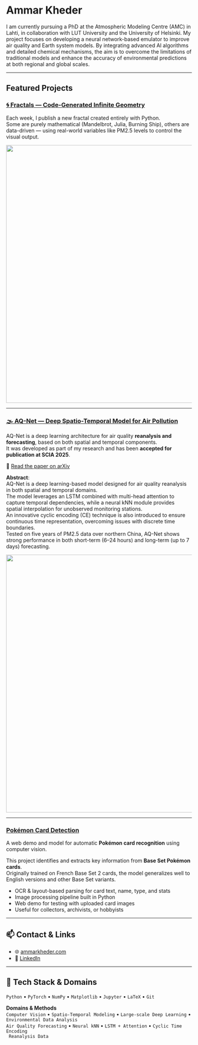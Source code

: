 # Ammar Kheder

I am currently pursuing a PhD at the Atmospheric Modeling Centre (AMC) in Lahti, in collaboration with LUT University and the University of Helsinki. My project focuses on developing a neural network-based emulator to improve air quality and Earth system models. By integrating advanced Al algorithms and detailed chemical mechanisms, the aim is to overcome the limitations of traditional models and enhance the accuracy of environmental predictions at both regional and global scales.

---

##  Featured Projects

### [🌀 Fractals — Code-Generated Infinite Geometry](https://github.com/AmmarKheder/fractals)

Each week, I publish a new fractal created entirely with Python.  
Some are purely mathematical (Mandelbrot, Julia, Burning Ship), others are data-driven — using real-world variables like PM2.5 levels to control the visual output.

<img src="https://github.com/AmmarKheder/fractals/blob/main/buring_ship/burning_ship_inferno.png?raw=true" width="700"/>

---

### [🌫 AQ-Net — Deep Spatio-Temporal Model for Air Pollution](https://github.com/AmmarKheder/AQ-Net)

AQ-Net is a deep learning architecture for air quality **reanalysis and forecasting**, based on both spatial and temporal components.  
It was developed as part of my research and has been **accepted for publication at SCIA 2025**.

📄 [Read the paper on arXiv](https://arxiv.org/abs/2502.11941)

**Abstract**:  
AQ-Net is a deep learning-based model designed for air quality reanalysis in both spatial and temporal domains.  
The model leverages an LSTM combined with multi-head attention to capture temporal dependencies, while a neural kNN module provides spatial interpolation for unobserved monitoring stations.  
An innovative cyclic encoding (CE) technique is also introduced to ensure continuous time representation, overcoming issues with discrete time boundaries.  
Tested on five years of PM2.5 data over northern China, AQ-Net shows strong performance in both short-term (6–24 hours) and long-term (up to 7 days) forecasting.

<img src="https://github.com/AmmarKheder/AQ-Net/blob/main/img/PM2.5_Predicted_Upscaled_Map.png?raw=true" width="700"/>

---
### [ Pokémon Card Detection](https://github.com/AmmarKheder/pokemoncards)

A web demo and model for automatic **Pokémon card recognition** using computer vision.

This project identifies and extracts key information from **Base Set Pokémon cards**.  
Originally trained on French Base Set 2 cards, the model generalizes well to English versions and other Base Set variants.

- OCR & layout-based parsing for card text, name, type, and stats  
- Image processing pipeline built in Python  
- Web demo for testing with uploaded card images  
- Useful for collectors, archivists, or hobbyists

---

## 📫 Contact & Links

- 🌐 [ammarkheder.com](https://ammarkheder.com)
- 💼 [LinkedIn](https://www.linkedin.com/in/ammar-kheder-a37053193)

---

## 📎 Tech Stack & Domains

`Python` • `PyTorch` • `NumPy` • `Matplotlib` • `Jupyter` • `LaTeX` • `Git`

**Domains & Methods**  
`Computer Vision` • `Spatio-Temporal Modeling` • `Large-scale Deep Learning` • `Environmental Data Analysis`  
`Air Quality Forecasting`  • `Neural kNN` • `LSTM + Attention` • `Cyclic Time Encoding`  
` Reanalysis Data`
